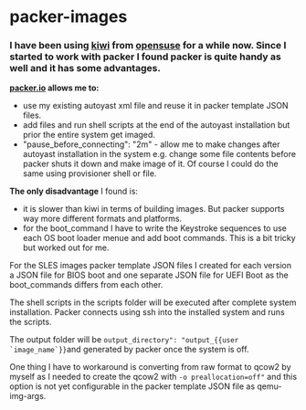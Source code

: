 # packer-images

### I have been using [kiwi](https://osinside.github.io/kiwi/) from [opensuse](https://software.opensuse.org/package/kiwi) for a while now. Since I started to work with packer I found packer is quite handy as well and it has some advantages.

__[packer.io](https://www.packer.io/) allows me to:__ 
* use my existing autoyast xml file and reuse it in packer template JSON files.
* add files and run shell scripts at the end of the autoyast installation but prior the entire system get imaged.
* "pause_before_connecting": "2m" - allow me to make changes after autoyast installation in the system e.g. change some file contents before packer shuts it down and make image of it. Of course I could do the same using provisioner shell or file.

__The only disadvantage__ I found is: 
* it is slower than kiwi in terms of building images. But packer supports way more different formats and platforms.
* for the boot_command I have to write the Keystroke sequences to use each OS boot loader menue and add boot commands. This is a bit tricky but worked out for me.

For the SLES images packer template JSON files I created for each version a JSON file for BIOS boot and one separate JSON file for UEFI Boot as the boot_commands differs from each other.

The shell scripts in the scripts folder will be executed after complete system installation. Packer connects using ssh into the installed system and runs the scripts. 

The output folder will be ```output_directory": "output_{{user `image_name`}}```and generated by packer once the system is off.

One thing I have to workaround is converting from raw format to qcow2 by myself as I needed to create the qcow2 with ```-o preallocation=off"``` and this option is not yet configurable in the packer template JSON file as qemu-img-args.
